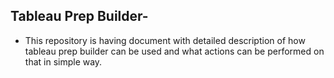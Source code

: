 
## Tableau Prep Builder-
- This repository is having document with detailed description  of how tableau prep builder can be used and what actions can be performed on that in simple way.
